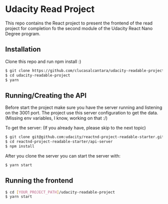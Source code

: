 # Udacity Read Project

This repo contains the React project to present the frontend of the read project for completion fo the second module of the Udacity React Nano Degree program.

## Installation

Clone this repo and run npm install :)

```sh
$ git clone https://github.com/clucasalcantara/udacity-readable-project.git
$ cd udacity-readable-project
$ yarn
```

## Running/Creating the API

Before start the project make sure you have the server running and listening on the 3001 port. The project use this server configuration to get the data. (Missing env variables, I know, working on that :/) 

To get the server: (If you already have, please skip to the next topic)

```sh
$ git clone git@github.com:udacity/reactnd-project-readable-starter.git
$ cd reactnd-project-readable-starter/api-server
$ npm install
```

After you clone the server you can start the server with:

```sh
$ yarn start
```

## Running the frontend
```sh
$ cd [YOUR_PROJECT_PATH]/udacity-readable-project
$ yarn start
```

